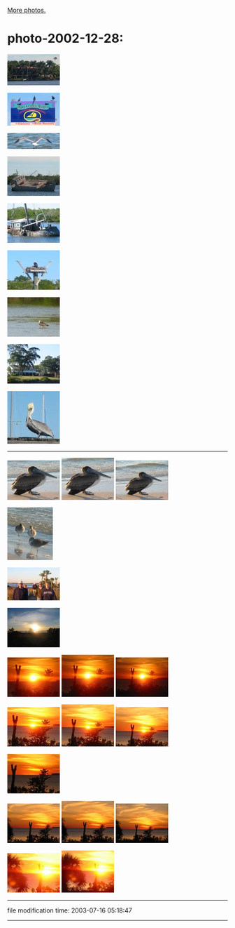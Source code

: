 [More photos.](/p/photos/)

# photo-2002-12-28:

[![](/photos/thumb/2002-12-28-cruise01.jpg)](/photos/2002-12-28-cruise01.jpg)

[![](/photos/thumb/2002-12-28-cruise02.jpg)](/photos/2002-12-28-cruise02.jpg)

[![](/photos/thumb/2002-12-28-cruise03.jpg)](/photos/2002-12-28-cruise03.jpg)

[![](/photos/thumb/2002-12-28-cruise04.jpg)](/photos/2002-12-28-cruise04.jpg)

[![](/photos/thumb/2002-12-28-cruise05.jpg)](/photos/2002-12-28-cruise05.jpg)

[![](/photos/thumb/2002-12-28-cruise06.jpg)](/photos/2002-12-28-cruise06.jpg)

[![](/photos/thumb/2002-12-28-cruise07.jpg)](/photos/2002-12-28-cruise07.jpg)

[![](/photos/thumb/2002-12-28-cruise08.jpg)](/photos/2002-12-28-cruise08.jpg)

[![](/photos/thumb/2002-12-28-cruise09.jpg)](/photos/2002-12-28-cruise09.jpg)

* * *

[![](/photos/thumb/2002-12-28-bodich01-1024.jpg)](/photos/2002-12-28-bodich01-1024.jpg) [![](/photos/thumb/2002-12-28-boditch01-1280.jpg)](/photos/2002-12-28-boditch01-1280.jpg) [![](/photos/thumb/2002-12-28-boditch01-1600.jpg)](/photos/2002-12-28-boditch01-1600.jpg)

[![](/photos/thumb/2002-12-28-boditch02.jpg)](/photos/2002-12-28-boditch02.jpg)

[![](/photos/thumb/2002-12-28-boditch03.jpg)](/photos/2002-12-28-boditch03.jpg)

[![](/photos/thumb/2002-12-28-boditch04.jpg)](/photos/2002-12-28-boditch04.jpg)

[![](/photos/thumb/2002-12-28-boditch05-1024.jpg)](/photos/2002-12-28-boditch05-1024.jpg) [![](/photos/thumb/2002-12-28-boditch05-1280.jpg)](/photos/2002-12-28-boditch05-1280.jpg) [![](/photos/thumb/2002-12-28-boditch05-1600.jpg)](/photos/2002-12-28-boditch05-1600.jpg)

[![](/photos/thumb/2002-12-28-boditch06-1024.jpg)](/photos/2002-12-28-boditch06-1024.jpg) [![](/photos/thumb/2002-12-28-boditch06-1280.jpg)](/photos/2002-12-28-boditch06-1280.jpg) [![](/photos/thumb/2002-12-28-boditch06-1600.jpg)](/photos/2002-12-28-boditch06-1600.jpg)

[![](/photos/thumb/2002-12-28-boditch07-1024.jpg)](/photos/2002-12-28-boditch07-1024.jpg)

[![](/photos/thumb/2002-12-28-boditch08-1024.jpg)](/photos/2002-12-28-boditch08-1024.jpg) [![](/photos/thumb/2002-12-28-boditch08-1280.jpg)](/photos/2002-12-28-boditch08-1280.jpg) [![](/photos/thumb/2002-12-28-boditch08-1600.jpg)](/photos/2002-12-28-boditch08-1600.jpg)

[![](/photos/thumb/2002-12-28-boditch09-1024.jpg)](/photos/2002-12-28-boditch09-1024.jpg) [![](/photos/thumb/2002-12-28-boditch09-1280.jpg)](/photos/2002-12-28-boditch09-1280.jpg)

* * *

file modification time: 2003-07-16 05:18:47

* * *
